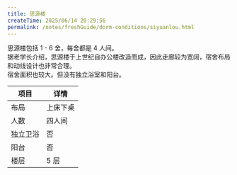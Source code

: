 ```yaml
---
title: 思源楼
createTime: 2025/06/14 20:29:56
permalink: /notes/freshGuide/dorm-conditions/siyuanlou.html
---
```

思源楼包括 1 - 6 舍，每舍都是 4 人间。   
据老学长介绍，思源楼于上世纪自办公楼改造而成，因此走廊较为宽阔，宿舍布局和动线设计也非常合理。   
宿舍面积也较大。但没有独立浴室和阳台。


| 项目     |详情    |
| -------- | ------ |
| 布局     | 上床下桌 |
| 人数     | 四人间  |
| 独立卫浴 | 否     |
| 阳台     | 否     |
| 楼层     | 5 层   |
